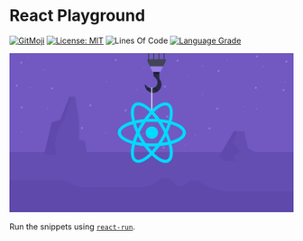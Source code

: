 # React Playground

[![GitMoji](https://img.shields.io/badge/Gitmoji-%F0%9F%8E%A8%20-FFDD67.svg)](https://gitmoji.dev)
[![License: MIT](https://img.shields.io/badge/License-MIT-blue.svg)](https://opensource.org/licenses/MIT)
![Lines Of Code](https://img.shields.io/tokei/lines/github.com/UltiRequiem/react?color=blue&label=Total%20Lines)
[![Language Grade](https://img.shields.io/lgtm/grade/javascript/g/UltiRequiem/react.svg?logo=lgtm&logoWidth=18)](https://lgtm.com/projects/g/UltiRequiem/react/context:javascript)

![Repository Cover](./assets/cover.png)

Run the snippets using [`react-run`](https://github.com/UltiRequiem/react-run).
